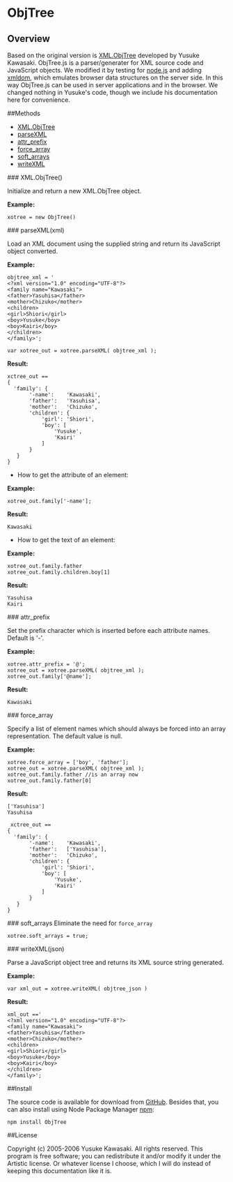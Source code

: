 # ObjTree

## Overview

Based on the original version is [XML.ObjTree](http://www.kawa.net/works/js/xml/objtree-e.html) 
developed by Yusuke Kawasaki. ObjTree.js is a parser/generater for XML source 
code and JavaScript objects. We modified it by testing for [node.js](http://nodejs.org) and adding 
[xmldom](https://github.com/jindw/xmldom.git), which emulates browser data structures on the 
server side. In this way ObjTree.js can be used in server applications and in the
browser. We changed nothing in Yusuke's code, though we include his documentation here for 
convenience.

##Methods

* [XML.ObjTree](#XML.ObjTree)
* [parseXML](#parseXML)
* [attr_prefix](#attr_prefix)
* [force_array](#force_array)
* [soft_arrays](#soft_arraya)
* [writeXML](#writeXML)

<a name="XML.ObjTree" />
### XML.ObjTree()

Initialize and return a new XML.ObjTree object.

__Example:__

    xotree = new ObjTree()

<a name="parseXML" />
### parseXML(xml)

Load an XML document using the supplied string and return its JavaScript object converted. 

__Example:__

    objtree_xml = '
    <?xml version="1.0" encoding="UTF-8"?>
    <family name="Kawasaki">
    <father>Yasuhisa</father>
    <mother>Chizuko</mother>
    <children>
    <girl>Shiori</girl>
    <boy>Yusuke</boy>
    <boy>Kairi</boy>
    </children>
    </family>';
    
    var xotree_out = xotree.parseXML( objtree_xml );
    
__Result:__

    xctree_out == 
    {
      'family': {
           '-name':    'Kawasaki',
           'father':   'Yasuhisa',
           'mother':   'Chizuko',
           'children': {
               'girl': 'Shiori',
               'boy': [
                   'Yusuke',
                   'Kairi'
               ]
           }
       }
    }
* How to get the attribute of an element:

__Example:__

    xotree_out.family['-name'];

__Result:__

    Kawasaki
    
* How to get the text of an element:

__Example:__

    xotree_out.family.father
    xotree_out.family.children.boy[1]

__Result:__

    Yasuhisa
    Kairi
    
<a name="attr_prefix" />
### attr_prefix

Set the prefix character which is inserted before each attribute names. Default is '-'.

__Example:__

    xotree.attr_prefix = '@';
    xotree_out = xotree.parseXML( objtree_xml );
    xotree_out.family['@name'];

__Result:__

    Kawasaki
    
<a name="force_array" />
### force_array

Specify a list of element names which should always be forced into an array representation. The default value is null.

__Example:__

    xotree.force_array = ['boy', 'father'];
    xotree_out = xotree.parseXML( objtree_xml );
    xotree_out.family.father //is an array now
    xotree_out.family.father[0]

__Result:__

    ['Yasuhisa']
    Yasuhisa

     xctree_out == 
    {
      'family': {
           '-name':    'Kawasaki',
           'father':   ['Yasuhisa'],
           'mother':   'Chizuko',
           'children': {
               'girl': 'Shiori',
               'boy': [
                   'Yusuke',
                   'Kairi'
               ]
           }
       }
    }
   
<a name="soft_arrays" />
### soft_arrays
Eliminate the need for <code>force_array</code>

	xotree.soft_arrays = true; 

 
<a name="writeXML" />
### writeXML(json)

Parse a JavaScript object tree and returns its XML source string generated.

__Example:__

    var xml_out = xotree.writeXML( objtree_json )

__Result:__

    xml_out =='
    <?xml version="1.0" encoding="UTF-8"?>
    <family name="Kawasaki">
    <father>Yasuhisa</father>
    <mother>Chizuko</mother>
    <children>
    <girl>Shiori</girl>
    <boy>Yusuke</boy>
    <boy>Kairi</boy>
    </children>
    </family>';
    
##Install

The source code is available for download from [GitHub](https://github.com/rranauro/js-ObjTree). Besides that, you can also install using Node Package Manager [npm](https://npmjs.org):

    npm install ObjTree
    
##License

Copyright (c) 2005-2006 Yusuke Kawasaki. All rights reserved.
This program is free software; you can redistribute it and/or
modify it under the Artistic license. Or whatever license I choose,
which I will do instead of keeping this documentation like it is.
 
